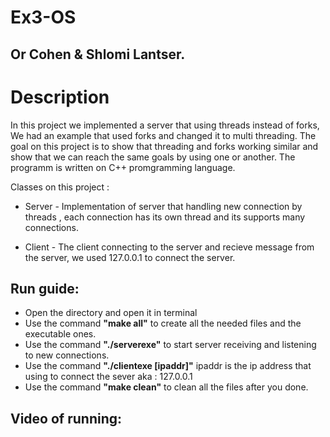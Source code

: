 # Ex3-OS
## Or Cohen & Shlomi Lantser.

# Description
In this project we implemented a server that using threads instead of forks,
We had an example that used forks and changed it to multi threading.
The goal on this project is to show that threading and forks working similar and show that we can reach the same goals by using one or another.
The programm is written on C++ promgramming language.

Classes on this project :
                  
* Server - Implementation of server that handling new connection by threads , each connection has its own thread and its supports many connections.
                  
* Client - The client connecting to the server and recieve message from the server, we used 127.0.0.1 to connect the server.
                 
## Run guide:

* Open the directory and open it in terminal
* Use the command **"make all"** to create all the needed files and the executable ones.
* Use the command **"./serverexe"** to start server receiving and listening to new connections.
* Use the command **"./clientexe [ipaddr]"** ipaddr is the ip address that using to connect the sever aka : 127.0.0.1
* Use the command **"make clean"** to clean all the files after you done.


## Video of running:



                 
                 
